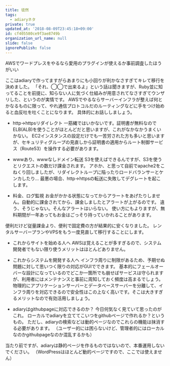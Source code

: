 ```yaml
---
title: 徒然
tags:
  - adiaryネタ
private: true
updated_at: '2018-08-09T23:45:18+09:00'
id: cf405580ce9f3ae8749b
organization_url_name: null
slide: false
ignorePublish: false
---
```

AWSでワードプレスをやるなら愛用のプラグインが使えるか事前調査したほうがいい

ここはadiaryで作ってますがらあまりにも小回りが利かなさすぎてキレて移行を決めました。
「それ、◯◯で出来るよ」という話は聞きますが、Ruby並に知ってることを前提に、知らない人に気づく仕組みが用意されてなさすぎてウンザリした、というのが実情です。
AWSでやるならサーバーインフラが整えば何とかなるものに限って、やれ通信プロトコルだのルーティングなどに手をつけ始めると血反吐を吐くことになります。
具体的にお話ししましょう。

* http→httpsリダイレクト
一筋縄ではいかないです。証明書が無料なのでELB(ALB)を使うことがほとんどだと思いますが、これがなかなかうまくいかない。
EC2インスタンスの設定だけでも一苦労された方も多いと思いますが、セキュリティグループの見直しから証明書の適用からルート制御サービス（Route53）を操作する必要があります。

* wwwあり、wwwなしドメイン転送
S3を使えばできるんですが、S3を使うとリクエストの数だけ課金されます。
アホか、と思って自前でapache2をこねくり回しましたが、リダイレクトループに陥ったりロードバランサーとケンカしたり…
最悪の場合、http→httpsの転送に失敗してデグレートを起こします。

* 料金、ログ監視
お金がかかる状態になってからアラートをあげたりしません。自動的に課金されてから、課金しましたとアラートが上がるのです。
違う、そうじゃない。そんなアラートはいらない。
使い方にもよりますが、無料期間が一年あってもお金はごっそり持っていかれることがあります。

便利だけど従量課金より、便利で固定費の方が結果的に安くなりました。
レンタルサーバープランやVPSをもう一度見直して移行することにします。

* これからサイトを始める人へ
AWSは覚えることが多すぎるので、システム開発者でもない限り使うメリットはほとんどありません。

* これからシステムを開発する人へ
インフラ周りに制限があるため、予期せぬ問題に対して思いつく限りの対応がGUIでできます。
基本的にフェールオーバーな設計になっているのでどこか一箇所でも崩せばサービスは守られますが、利用者にはメンテナンスと事前に周知しておく頻度は高まるでしょう。
物理的にアプリケーションサーバーとデータベースサーバーを分離して、インフラ周りを対応できるので安全性はこの上なく高いです。そこは大きすぎるメリットなので有効活用しましょう。

* adiaryはgithubpageに対応できるのか？
今日何気なく見ていて思ったのがこれ。
ローカルでadiaryを立ててこいつをgithubページで作れるか？というもの。
ただし、adiaryの検索などは動的ページなのでこれらの機能は抹消する必要があります。
（ユーザー的には困らないけど、管理者的にはローカルなのかgithubpageなのか混乱するかも）

当たり前ですが、adiaryは静的ページを作るものではないので、本番運用しないでください。
（WordPressはほとんど動的ページですので、ここでは使えません）
